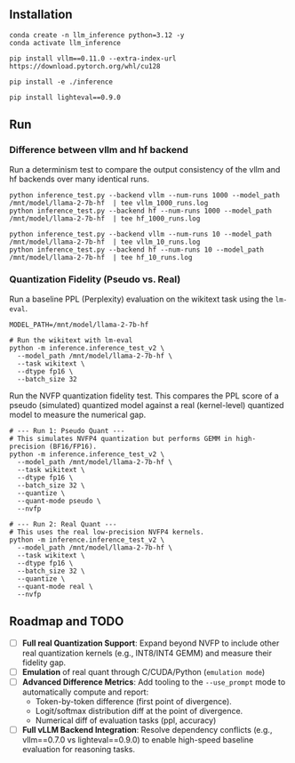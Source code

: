 

## Installation

```shell
conda create -n llm_inference python=3.12 -y
conda activate llm_inference

pip install vllm==0.11.0 --extra-index-url https://download.pytorch.org/whl/cu128

pip install -e ./inference

pip install lighteval==0.9.0
```

## Run

### Difference between vllm and hf backend

Run a determinism test to compare the output consistency of the vllm and hf backends over many identical runs.

```shell
python inference_test.py --backend vllm --num-runs 1000 --model_path /mnt/model/llama-2-7b-hf  | tee vllm_1000_runs.log
python inference_test.py --backend hf --num-runs 1000 --model_path /mnt/model/llama-2-7b-hf  | tee hf_1000_runs.log

python inference_test.py --backend vllm --num-runs 10 --model_path /mnt/model/llama-2-7b-hf  | tee vllm_10_runs.log
python inference_test.py --backend hf --num-runs 10 --model_path /mnt/model/llama-2-7b-hf  | tee hf_10_runs.log
```

### Quantization Fidelity (Pseudo vs. Real)

Run a baseline PPL (Perplexity) evaluation on the wikitext task using the `lm-eval`.

```shell
MODEL_PATH=/mnt/model/llama-2-7b-hf

# Run the wikitext with lm-eval
python -m inference.inference_test_v2 \
  --model_path /mnt/model/llama-2-7b-hf \
  --task wikitext \
  --dtype fp16 \
  --batch_size 32
```

Run the NVFP quantization fidelity test. This compares the PPL score of a pseudo (simulated) quantized model against a real (kernel-level) quantized model to measure the numerical gap.

```shell
# --- Run 1: Pseudo Quant ---
# This simulates NVFP4 quantization but performs GEMM in high-precision (BF16/FP16).
python -m inference.inference_test_v2 \
  --model_path /mnt/model/llama-2-7b-hf \
  --task wikitext \
  --dtype fp16 \
  --batch_size 32 \
  --quantize \
  --quant-mode pseudo \
  --nvfp

# --- Run 2: Real Quant ---
# This uses the real low-precision NVFP4 kernels.
python -m inference.inference_test_v2 \
  --model_path /mnt/model/llama-2-7b-hf \
  --task wikitext \
  --dtype fp16 \
  --batch_size 32 \
  --quantize \
  --quant-mode real \
  --nvfp
```

## Roadmap and TODO

+ [ ] **Full real Quantization Support**: Expand beyond NVFP to include other real quantization kernels (e.g., INT8/INT4 GEMM) and measure their fidelity gap.
+ [ ] **Emulation** of real quant through C/CUDA/Python (`emulation mode`)
+ [ ] **Advanced Difference Metrics**: Add tooling to the `--use_prompt` mode to automatically compute and report:
  + Token-by-token difference (first point of divergence).
  + Logit/softmax distribution diff at the point of divergence.
  + Numerical diff of evaluation tasks (ppl, accuracy)
+ [ ] **Full vLLM Backend Integration**: Resolve dependency conflicts (e.g., vllm==0.7.0 vs lighteval==0.9.0) to enable high-speed baseline evaluation for reasoning tasks.